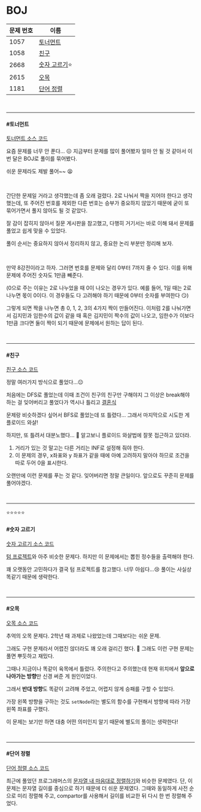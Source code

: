 # BOJ

| 문제 번호 | 이름                         |
| --------- | ---------------------------- |
| 1057      | [토너먼트](#토너먼트)        |
| 1058      | [친구](#친구)                |
| 2668      | [숫자 고르기](#숫자-고르기)⭐ |
| 2615      | [오목](#오목)                |
| 1181      | [단어 정렬](#단어-정렬)      |

<br>

<hr>

#### #토너먼트

[토너먼트 소스 코드](https://github.com/hjyeon-n/Algorithm_study/blob/master/BOJ/2020.12/Solution_1057.java)

요즘 문제를 너무 안 푼다... 😖 지금부터 문제를 많이 풀어봤자 얼마 안 될 것 같아서 이번 달은 BOJ로 풀이를 묶어봤다.

쉬운 문제라도 제발 풀어~~ 😫

<br>

간단한 문제일 거라고 생각했는데 좀 오래 걸렸다. 2로 나눠서 짝을 지어야 한다고 생각했는데, 또 주어진 번호를 제외한 다른 번호는 승부가 중요하지 않았기 때문에 굳이 또 묶어가면서 풀지 않아도 될 것 같았다.

잘 감이 잡히지 않아서 질문 게시판을 참고했고, 다행히 거기서는 바로 이해 돼서 문제를 풀었고 쉽게 맞을 수 있었다.

풀이 순서는 중요하지 않아서 정리하지 않고, 중요한 논리 부분만 정리해 보자.

<br>

만약 8강전이라고 하자. 그러면 번호를 문제와 달리 0부터 7까지 줄 수 있다. 이를 위해 문제에 주어진 숫자도 1만큼 빼준다.

(0으로 주는 이유는 2로 나누었을 때 0이 나오는 경우가 있다. 예를 들어, 1일 때는 2로 나누면 몫이 0이다. 이 경우들도 다 고려해야 하기 때문에 0부터 숫자를 부여한다 😏)

그렇게 되면 짝을 나누면 총 0, 1, 2, 3의 4가지 짝이 만들어진다. 이처럼 2를 나눠가면서 김지민과 임한수의 값이 같을 때 혹은 김지민이 짝수의 값이 나오고, 임한수가 이보다 1만큼 크다면 둘이 짝이 되기 때문에 문제에서 원하는 답이 된다.

<br>

<hr>

#### #친구

[친구 소스 코드](https://github.com/hjyeon-n/Algorithm_study/blob/master/BOJ/2020.12/Solution_1058.java)

정말 여러가지 방식으로 풀었다...😐

처음에는 DFS로 풀었는데 이때 조건이 친구의 친구만 구해야지 그 이상은 break해야 하는 걸 잊어버리고 풀었다가 역시나 틀리고 [결혼식](https://github.com/hjyeon-n/Algorithm_study/blob/master/BOJ/2020.09/Solution_5567.java)

문제랑 비슷하겠다 싶어서 BFS로 풀었는데 또 틀렸다... 그래서 마지막으로 시도한 게 플로이드 와샬!

하지만, 또 틀려서 대분노했다... 🤯 알고보니 플로이드 와샬법에 잘못 접근하고 있더라.

1. 거리가 있는 것 말고는 다른 거리는 INF로 설정해 줘야 한다.
2. 이 문제의 경우, x좌표와 y 좌표가 같을 때에 아예 고려하지 말아야 하므로 조건을 따로 두어 0을 표시한다.

오랜만에 이런 문제를 푸는 것 같다. 잊어버리면 정말 큰일이다. 앞으로도 꾸준히 문제를 풀어야겠다.

<br>

<hr>

⭐⭐⭐⭐⭐

#### #숫자 고르기

[숫자 고르기 소스 코드](https://github.com/hjyeon-n/Algorithm_study/blob/master/BOJ/2020.12/Solution_2668.java)

[텀 프로젝트](https://github.com/hjyeon-n/Algorithm_study/blob/master/BOJ/2020.11/Solution_9466.java)와 아주 비슷한 문제다. 하지만 이 문제에서는 뽑힌 정수들을 출력해야 한다. 

꽤 오랫동안 고민하다가 결국 텀 프로젝트를 참고했다. 너무 아쉽다...😢 풀이는 사실상 똑같기 때문에 생략한다.

<br>

<hr>

#### #오목

[오목 소스 코드](https://github.com/hjyeon-n/Algorithm_study/blob/master/BOJ/2020.12/Solution_2615.java)

추억의 오목 문제다. 2학년 때 과제로 나왔었는데 그때보다는 쉬운 문제.

그래도 구현 문제라서 어렵진 않더라도 꽤 오래 걸리긴 했다. 👻 그래도 이런 구현 문제는 풀면 뿌듯하고 재밌다. 

그때나 지금이나 똑같이 육목에서 틀렸다. 주의한다고 주의했는데 현재 위치에서 **앞으로 나아가는 방향**만 신경 써준 게 원인이었다.

그래서 **반대 방향**도 똑같이 고려해 주었고, 어렵지 않게 승패를 구할 수 있었다.

가장 왼쪽 방향을 구하는 것도 `setNode`라는 별도의 함수를 구현해서 방향에 따라 가장 왼쪽 좌표를 구했다.

이 문제는 보기만 하면 대충 어떤 의미인지 알기 때문에 별도의 풀이는 생략한다! 

<br>

<hr>

#### #단어 정렬

[단어 정렬 소스 코드](https://github.com/hjyeon-n/Algorithm_study/blob/master/BOJ/2020.12/Solution_1181.java)

최근에 풀었던 프로그래머스의 [문자열 내 마음대로 정렬하기](https://github.com/hjyeon-n/Algorithm_study/blob/master/Problem%20Solving/2020.12/Programmers.md#%EB%AC%B8%EC%9E%90%EC%97%B4-%EB%82%B4-%EB%A7%88%EC%9D%8C%EB%8C%80%EB%A1%9C-%EC%A0%95%EB%A0%AC%ED%95%98%EA%B8%B0)와 비슷한 문제였다. 단, 이 문제는 문자열 길이를 중심으로 하기 때문에 더 쉬운 문제였다. 그때와 동일하게 사전 순으로 미리 정렬해 주고, compartor를 사용해서 길이를 비교한 뒤 다시 한 번 정렬해 주었다.